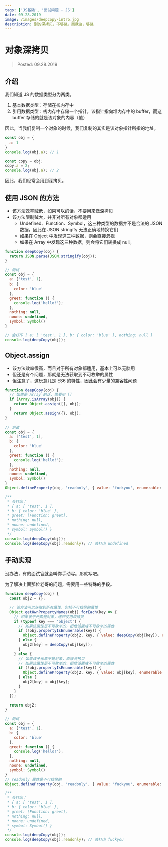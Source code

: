```yaml
---
tags: ['JS基础', '面试问题 - JS']
date: 09.28.2019
image: /images/deepcopy-intro.jpg
description: 别的深拷贝，不够强。而我这，够强
---
```


# 对象深拷贝

> Posted: 09.28.2019

<Tag />

## 介绍

我们知道 JS 的数据类型分为两类。

1. 基本数据类型：存储在栈内存中
2. 引用数据类型：栈内存中存储一个指针，该指针指向堆内存中的 buffer，而这 buffer 存储的就是该对象的内容（值）

因此，当我们复制一个对象的时候，我们复制的其实是该对象指针所指的地址。

```javascript
const obj = {
  a: 1
}
console.log(obj.a); // 1

const copy = obj;
copy.a = 2;
console.log(obj.a); // 2
```

因此，我们经常会用到深拷贝。

## 使用 JSON 的方法

- 该方法效率贼低，如果可以的话，不要用来做深拷贝
- 该方法限制贼大，并非对所有对象都适用
  - Undefined、Function、Symbol，这三种类型的数据并不是合法的 JSON 数据，因此在 JSON.stringify 无法正确地转换它们
  - 如果在 Object 中发现这三种数据，则会直接忽视
  - 如果在 Array 中发现这三种数据，则会将它们转换成 null。

```javascript
function deepCopy(obj) {
  return JSON.parse(JSON.stringify(obj));
}

// 测试
const obj = {
  a: ['test', 1],
  b: {
    color: 'blue'
  },
  greet: function () {
    console.log('hello!');
  },
  nothing: null,
  noone: undefined,
  symbol: Symbol()
}

// 会打印 { a: [ 'test', 1 ], b: { color: 'blue' }, nothing: null }
console.log(deepCopy(obj));
```

## Object.assign

- 该方法效率很高，而且对于所有对象都适用，基本上可以无脑用
- 但还是有个问题，那就是无法获取到不可枚举的属性
- 但注意了，这玩意儿是 ES6 的特性，因此会有少量的兼容性问题

```javascript
function deepCopy(obj) {
  // 如果是 Array 的话，需要用 []
  if (Array.isArray(obj)) {
    return Object.assign([], obj);
  }
	return Object.assign({}, obj);
}

// 测试
const obj = {
  a: ['test', 1],
  b: {
    color: 'blue'
  },
  greet: function () {
    console.log('hello!');
  },
  nothing: null,
  noone: undefined,
  symbol: Symbol()
}
Object.defineProperty(obj, 'readonly', { value: 'fuckyou', enumerable: false });

/**
 * 会打印：
 * { a: [ 'test', 1 ],
 * b: { color: 'blue' },
 * greet: [Function: greet],
 * nothing: null,
 * noone: undefined,
 * symbol: Symbol() }
 */
console.log(deepCopy(obj));
console.log(deepCopy(obj).readonly); // 会打印 undefined
```

## 手动实现

没办法，有的面试官就会叫你手动写。那就写吧。

为了解决上面那位老哥的问题，需要用一些特殊的手段。

```javascript
function deepCopy(obj) {
  const obj2 = {};

  // 该方法可以获取到所有属性，包括不可枚举的属性
  Object.getOwnPropertyNames(obj).forEach(key => {
    // 如果该子元素是对象，递归使用深拷贝
    if (typeof key === 'object') {
      // 如果该属性是不可枚举的，把他设置成不可枚举的属性
      if (!obj.propertyIsEnumerable(key)) {
        Object.defineProperty(obj2, key, { value: deepCopy(obj[key]), enumerable: false });
      } else {
        obj2[key] = deepCopy(obj[key]);
      }
    } else {
      // 如果该子元素不是对象，直接浅拷贝
      // 如果该属性是不可枚举的，把他设置成不可枚举的属性
      if (!obj.propertyIsEnumerable(key)) {
        Object.defineProperty(obj2, key, { value: obj[key], enumerable: false });
      } else {
        obj2[key] = obj[key];
      }
    }
  });

  return obj2;
}

// 测试
const obj = {
  a: ['test', 1],
  b: {
    color: 'blue'
  },
  greet: function () {
    console.log('hello!');
  },
  nothing: null,
  noone: undefined,
  symbol: Symbol()
}
// readonly 属性是不可枚举的
Object.defineProperty(obj, 'readonly', { value: 'fuckyou', enumerable: false });

/**
 * 会打印：
 * { a: [ 'test', 1 ],
 * b: { color: 'blue' },
 * greet: [Function: greet],
 * nothing: null,
 * noone: undefined,
 * symbol: Symbol() }
 */
console.log(deepCopy(obj));
console.log(deepCopy(obj).readonly); // 会打印 fuckyou
```

<Disqus />